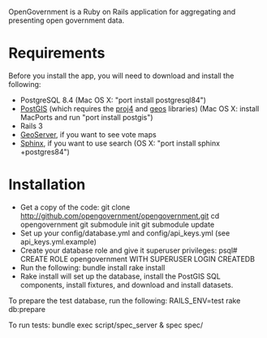 OpenGovernment is a Ruby on Rails application for aggregating and presenting open government data.

# Requirements
Before you install the app, you will need to download and install the following:

  * PostgreSQL 8.4 (Mac OS X: "port install postgresql84")
  * [PostGIS](http://postgis.refractions.net/) (which requires the [proj4](http://trac.osgeo.org/proj/) and [geos](http://trac.osgeo.org/geos/) libraries) (Mac OS X: install MacPorts and run "port install postgis")
  * Rails 3
  * [GeoServer](http://geoserver.org/display/GEOS/Welcome), if you want to see vote maps
  * [Sphinx](http://www.sphinxsearch.com/), if you want to use search (OS X: "port install sphinx +postgres84")

# Installation
  * Get a copy of the code:
        git clone http://github.com/opengovernment/opengovernment.git
        cd opengovernment
        git submodule init
        git submodule update
  * Set up your config/database.yml and config/api_keys.yml (see api_keys.yml.example)
  * Create your database role and give it superuser privileges:
        psql# CREATE ROLE opengovernment WITH SUPERUSER LOGIN CREATEDB
  * Run the following:
        bundle install
        rake install
  * Rake install will set up the database, install the PostGIS SQL components, install fixtures, and download and install datasets.

To prepare the test database, run the following:
    RAILS_ENV=test rake db:prepare

To run tests:
    bundle exec script/spec_server &
    spec spec/
